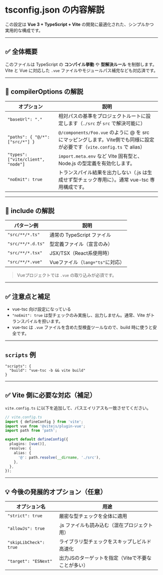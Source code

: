 # tsconfig.json の内容解説

この設定は **Vue 3 + TypeScript + Vite** の開発に最適化された、シンプルかつ実用的な構成です。

---

## ✅ 全体概要
このファイルは TypeScript の **コンパイル挙動** や **型解決ルール** を制御します。  
Vite と Vue に対応した `.vue` ファイルやモジュールパス補完なども対応済です。

---

## 🔧 compilerOptions の解説

| オプション | 説明 |
| --- | --- |
| `"baseUrl": "."` | 相対パスの基準をプロジェクトルートに設定します（`./src` が `src` で解決可能に） |
| `"paths": { "@/*": ["src/*"] }` | `@/components/Foo.vue` のように @ を src にマッピングします。Vite側でも同様に設定が必要です（`vite.config.ts` で alias） |
| `"types": ["vite/client", "node"]` | `import.meta.env` など Vite 固有型と、Node.js の型定義を有効化します。 |
| `"noEmit": true` | トランスパイル結果を出力しない（.js は生成せず型チェック専用に）。通常 vue-tsc 専用構成です。 |

---

## 📁 include の解説

| パターン例 | 説明 |
| --- | --- |
| `"src/**/*.ts"` | 通常の TypeScript ファイル |
| `"src/**/*.d.ts"` | 型定義ファイル（宣言のみ） |
| `"src/**/*.tsx"` | JSX/TSX（React系使用時） |
| `"src/**/*.vue"` | Vueファイル（`lang="ts"`に対応） |

> Vueプロジェクトでは `.vue` の取り込みが必須です。

---

## ✅ 注意点と補足

- vue-tsc 向け設定になっている
- `"noEmit": true` は型チェックのみ実施し、出力しません。通常、Vite がトランスパイルを担います。
- vue-tsc は `.vue` ファイルを含めた型検査ツールなので、build 時に使うと安全です。

---

## `scripts` 例

```jsonc
"scripts": {
  "build": "vue-tsc -b && vite build"
}
```

---

## ✅ Vite 側に必要な対応（補足）

`vite.config.ts` に以下を追加して、パスエイリアスも一致させてください。

```ts
// vite.config.ts
import { defineConfig } from 'vite';
import vue from '@vitejs/plugin-vue';
import path from 'path';

export default defineConfig({
  plugins: [vue()],
  resolve: {
    alias: {
      '@': path.resolve(__dirname, './src'),
    },
  },
});
```

---

## 💡 今後の発展的オプション（任意）

| オプション名 | 用途 |
| --- | --- |
| `"strict": true` | 厳密な型チェックを全体に適用 |
| `"allowJs": true` | .js ファイルも読み込む（混在プロジェクト用） |
| `"skipLibCheck": true` | ライブラリ型チェックをスキップしビルド高速化 |
| `"target": "ESNext"` | 出力JSのターゲットを指定（Viteで不要なことが多い） |
